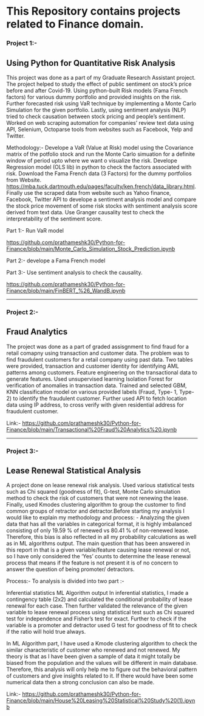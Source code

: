 # This Repository contains projects related to Finance domain. 

### Project 1:-

## Using Python for Quantitative Risk Analysis
This project was done as a part of my Graduate Research Assistant project. The project helped to study the effect of public sentiment on stock’s price before and after Covid-19. Using python-built Risk models (Fama French factors) for various dummy portfolio and provided insights on the risk. Further forecasted risk using VaR technique by implementing a Monte Carlo Simulation for the given portfolio. Lastly, using sentiment analysis (NLP) tried to check causation between stock pricing and people’s sentiment. Worked on web scraping automation for companies’ review text data using API, Selenium, Octoparse tools from websites such as Facebook, Yelp and Twitter.

Methodology:- 
Develope a VaR (Value at Risk) model using the Covariance matrix of the potfolio stock and run the Monte Carlo simuation for a definite window of period upto where we want o visualize the risk. Develope Regression model (OLS lib) in python to check the factors associated with risk. Download the Fama French data (3 Factors) for the dummy portfolios from Website. https://mba.tuck.dartmouth.edu/pages/faculty/ken.french/data_library.html. Finally use the scraped data from website such as Yahoo finance, Facebook, Twitter API to develope a sentiment analysis model and compare the stock price movement of some risk stocks with sentiment analysis score derived from text data. Use Granger causality test to check the interpretability of the sentiment score.

Part 1:- Run VaR model

https://github.com/prathameshk30/Python-for-Finance/blob/main/Monte_Carlo_Simulation_Stock_Prediction.ipynb

Part 2:- develope a  Fama French model

Part 3:- Use sentiment analysis to check the causality.

https://github.com/prathameshk30/Python-for-Finance/blob/main/FinBERT_%26_WandB.ipynb

----------------------------------------------------------------------------------------------------------------------------------------------------------------------------------------------------------------------------

### Project 2:- 

## Fraud Analytics
The project was done as a part of graded assisgnment to find fraud for a retail comapny using transaction and customer data. The problem was to find fraudulent customers for a retail company using past data. Two tables were provided, transaction and customer identity for identifying AML patterns among customers. Feature engineering on the transactional data to generate features. Used unsupervised learning Isolation Forest for verification of anomalies in transaction data. Trained and selected GBM, KNN classification model on various provided labels (Fraud, Type- 1, Type-2) to identify the fraudulent customer. Further used API to fetch location data using IP address, to cross verify with given residential address for fraudulent customer.

Link:- https://github.com/prathameshk30/Python-for-Finance/blob/main/Transactional%20Fraud%20Analytics%20.ipynb

----------------------------------------------------------------------------------------------------------------------------------------------------------------------------------------------------------------------------

### Project 3:-

## Lease Renewal Statistical Analysis
A project done on lease renewal risk analysis. Used various statistical tests such as Chi squared (goodness of fit), G-test, Monte Carlo simulation method to check the risk of customers that were not renewing the lease. Finally, used Kmodes clustering algorithm to group the customer to find common groups of retractor and detractor.Before starting my analysis I would like to explain my methodology and process: - Analyzing the given data that has all the variables in categorical format, it is highly imbalanced consisting of only 19.59 % of renewed vs 80.41 % of non-renewed lease. Therefore, this bias is also reflected in all my probability calculations as well as in ML algorithms output. The main question that has been answered in this report in that is a given variable/feature causing lease renewal or not, so I have only considered the ‘Yes’ counts to determine the lease renewal process that means if the feature is not present it is of no concern to answer the question of being promoter/ detractors.

Process:- To analysis is divided into two part :-

Inferential statistics
ML Algorithm output
In inferential statistics, I made a contingency table (2x2) and calculated the conditional probability of lease renewal for each case. Then further validated the relevance of the given variable to lease renewal process using statistical test such as Chi squared test for independence and Fisher’s test for exact. Further to check if the variable is a promoter and detractor used G test for goodness of fit to check if the ratio will hold true always.

In ML Algorithm part, I have used a Kmode clustering algorithm to check the similar characteristic of customer who renewed and not renewed. My theory is that as I have been given a sample of data it might totally be biased from the population and the values will be different in main database. Therefore, this analysis will only help me to figure out the behavioral pattern of customers and give insights related to it. If there would have been some numerical data then a strong conclusion can also be made.

Link:- https://github.com/prathameshk30/Python-for-Finance/blob/main/House%20Leasing%20Statistical%20Study%20(1).ipynb








